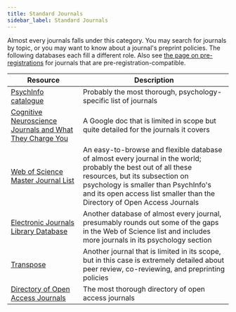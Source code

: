 ```yaml
---
title: Standard Journals
sidebar_label: Standard Journals
---
```


Almost every journals falls under this category. You may search for journals by topic, or you may want to know about a journal's preprint policies. The following databases each fill a different role. Also see [the page on pre-registrations](/running-studies/preparation/pre-reg-journals) for journals that are pre-registration-compatible.

| Resource | Description |
|----------|-------------|
|[PsychInfo catalogue](https://www.apa.org/pubs/databases/psycinfo/coverage) | Probably the most thorough, psychology-specific list of journals |
|[Cognitive Neuroscience Journals and What They Charge You](https://docs.google.com/spreadsheets/d/1E67ONXzXib5i6JeR9ushlE5VL8NtA4vHnomubs64I1M/edit?rm=minimal#gid=0) | A Google doc that is limited in scope but quite detailed for the journals it covers |
| [Web of Science Master Journal List](https://mjl.clarivate.com/search-results) | An easy-to-browse and flexible database of almost every journal in the world; probably the best out of all these resources, but its subsection on psychology is smaller than PsychInfo's and its open access list smaller than the Directory of Open Access Journals |
| [Electronic Journals Library Database](http://rzblx1.uni-regensburg.de/ezeit/about.phtml?lang=en) | Another database of almost every journal, presumably rounds out some of the gaps in the Web of Science list and includes more journals in its psychology section |
[Transpose](https://transpose-publishing.github.io) | Another journal that is limited in its scope, but in this case is extremely detailed about peer review, co-reviewing, and preprinting policies
[Directory of Open Access Journals](https://doaj.org) | The most thorough directory of open access journals |
